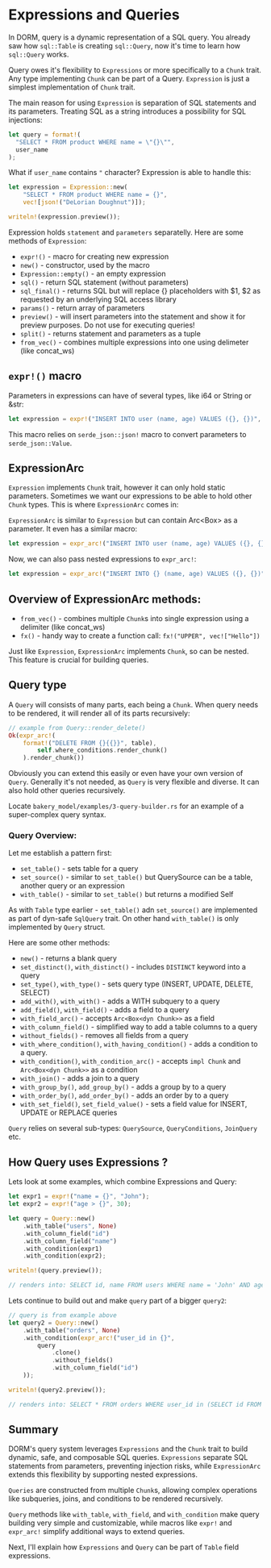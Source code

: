 # Expressions and Queries

In DORM, query is a dynamic representation of a SQL query. You already saw how `sql::Table` is
creating `sql::Query`, now it's time to learn how `sql::Query` works.

Query owes it's flexibility to `Expressions` or more specifically to a `Chunk` trait. Any type
implementing `Chunk` can be part of a Query. `Expression` is just a simplest implementation of
`Chunk` trait.

The main reason for using `Expression` is separation of SQL statements and its parameters. Treating
SQL as a string introduces a possibility for SQL injections:

```rust
let query = format!(
  "SELECT * FROM product WHERE name = \"{}\"",
  user_name
);
```

What if `user_name` contains `"` character? Expression is able to handle this:

```rust
let expression = Expression::new(
    "SELECT * FROM product WHERE name = {}",
    vec![json!("DeLorian Doughnut")]);

writeln!(expression.preview());
```

Expression holds `statement` and `parameters` separatelly. Here are some methods of `Expression`:

- `expr!()` - macro for creating new expression
- `new()` - constructor, used by the macro
- `Expression::empty()` - an empty expression
- `sql()` - return SQL statement (without parameters)
- `sql_final()` - returns SQL but will replace {} placeholders with $1, $2 as requested by an underlying SQL access library
- `params()` - return array of parameters
- `preview()` - will insert parameters into the statement and show it for preview purposes. Do not use for executing queries!
- `split()` - returns statement and parameters as a tuple
- `from_vec()` - combines multiple expressions into one using delimeter (like concat_ws)

## `expr!()` macro

Parameters in expressions can have of several types, like i64 or String or &str:

```rust
let expression = expr!("INSERT INTO user (name, age) VALUES ({}, {})", "John", 30);
```

This macro relies on `serde_json::json!` macro to convert parameters to `serde_json::Value`.

## ExpressionArc

`Expression` implements `Chunk` trait, however it can only hold static parameters. Sometimes
we want our expressions to be able to hold other `Chunk` types. This is where `ExpressionArc`
comes in:

`ExpressionArc` is similar to `Expression` but can contain Arc<Box<dyn Chunk>> as a parameter.
It even has a similar macro:

```rust
let expression = expr_arc!("INSERT INTO user (name, age) VALUES ({}, {})", "John", 30);
```

Now, we can also pass nested expressions to `expr_arc!`:

```rust
let expression = expr_arc!("INSERT INTO {} (name, age) VALUES ({}, {})", expr!("user"), expr!("John"), 30);
```

## Overview of ExpressionArc methods:

- `from_vec()` - combines multiple `Chunk`s into single expression using a delimiter (like concat_ws)
- `fx()` - handy way to create a function call: `fx!("UPPER", vec!["Hello"])`

Just like `Expression`, `ExpressionArc` implements `Chunk`, so can be nested. This feature is crucial
for building queries.

## Query type

A `Query` will consists of many parts, each being a `Chunk`. When query needs to be rendered, it will
render all of its parts recursively:

```rust
// example from Query::render_delete()
Ok(expr_arc!(
    format!("DELETE FROM {}{{}}", table),
        self.where_conditions.render_chunk()
    ).render_chunk())
```

Obviously you can extend this easily or even have your own version of `Query`. Generally it's not needed,
as `Query` is very flexible and diverse. It can also hold other queries recursively.

Locate `bakery_model/examples/3-query-builder.rs` for an example of a super-complex query syntax.

### Query Overview:

Let me establish a pattern first:

- `set_table()` - sets table for a query
- `set_source()` - similar to `set_table()` but QuerySource can be a table, another query or an expression
- `with_table()` - similar to `set_table()` but returns a modified Self

As with `Table` type earlier - `set_table()` adn `set_source()` are implemented as part of dyn-safe `SqlQuery` trait.
On other hand `with_table()` is only implemented by `Query` struct.

Here are some other methods:

- `new()` - returns a blank query
- `set_distinct()`, `with_distinct()` - includes `DISTINCT` keyword into a query
- `set_type()`, `with_type()` - sets query type (INSERT, UPDATE, DELETE, SELECT)
- `add_with()`, `with_with()` - adds a WITH subquery to a query
- `add_field()`, `with_field()` - adds a field to a query
- `with_field_arc()` - accepts `Arc<Box<dyn Chunk>>` as a field
- `with_column_field()` - simplified way to add a table columns to a query
- `without_fields()` - removes all fields from a query
- `with_where_condition()`, `with_having_condition()` - adds a condition to a query.
- `with_condition()`, `with_condition_arc()` - accepts `impl Chunk` and `Arc<Box<dyn Chunk>>` as a condition
- `with_join()` - adds a join to a query
- `with_group_by()`, `add_group_by()` - adds a group by to a query
- `with_order_by()`, `add_order_by()` - adds an order by to a query
- `with_set_field()`, `set_field_value()` - sets a field value for INSERT, UPDATE or REPLACE queries

`Query` relies on several sub-types: `QuerySource`, `QueryConditions`, `JoinQuery` etc.

## How Query uses Expressions ?

Lets look at some examples, which combine Expressions and Query:

```rust
let expr1 = expr!("name = {}", "John");
let expr2 = expr!("age > {}", 30);

let query = Query::new()
    .with_table("users", None)
    .with_column_field("id")
    .with_column_field("name")
    .with_condition(expr1)
    .with_condition(expr2);

writeln!(query.preview());

// renders into: SELECT id, name FROM users WHERE name = 'John' AND age > 30
```

Lets continue to build out and make `query` part of a bigger `query2`:

```rust
// query is from example above
let query2 = Query::new()
    .with_table("orders", None)
    .with_condition(expr_arc!("user_id in {}",
        query
            .clone()
            .without_fields()
            .with_column_field("id")
    ));

writeln!(query2.preview());

// renders into: SELECT * FROM orders WHERE user_id in (SELECT id FROM users WHERE name = 'John' AND age > 30)
```

## Summary

DORM's query system leverages `Expressions` and the `Chunk` trait to build dynamic, safe, and
composable SQL queries. `Expressions` separate SQL statements from parameters, preventing injection
risks, while `ExpressionArc` extends this flexibility by supporting nested expressions.

`Queries` are constructed from multiple `Chunk`s, allowing complex operations like subqueries,
joins, and conditions to be rendered recursively.

`Query` methods like `with_table`, `with_field`, and `with_condition` make query building very
simple and customizable, while macros like `expr!` and `expr_arc!` simplify additional ways to
extend queries.

Next, I'll explain how `Expressions` and `Query` can be part of `Table` field expressions.
